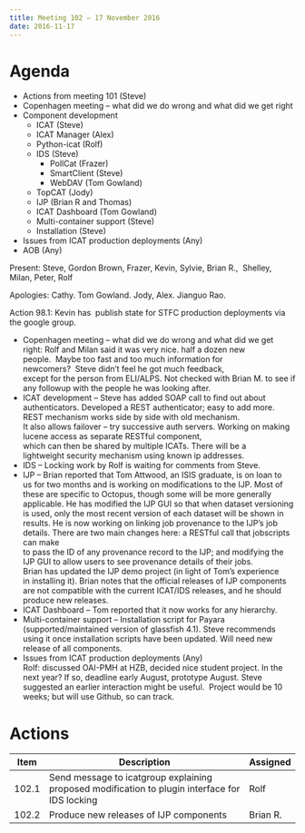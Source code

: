 ```yaml
---
title: Meeting 102 – 17 November 2016
date: 2016-11-17
---
```


# Agenda

  - Actions from meeting 101 (Steve)
  - Copenhagen meeting – what did we do wrong and what did we get right
  - Component development
      - ICAT (Steve)
      - ICAT Manager (Alex)
      - Python-icat (Rolf)
      - IDS (Steve)
          - PollCat (Frazer)
          - SmartClient (Steve)
          - WebDAV (Tom Gowland)
      - TopCAT (Jody)
      - IJP (Brian R and Thomas)
      - ICAT Dashboard (Tom Gowland)
      - Multi-container support (Steve)
      - Installation (Steve)
  - Issues from ICAT production deployments (Any)
  - AOB (Any)

Present: Steve, Gordon Brown, Frazer, Kevin, Sylvie, Brian R.,  Shelley,
Milan, Peter, Rolf

Apologies: Cathy. Tom Gowland. Jody, Alex. Jianguo Rao.

Action 98.1: Kevin has  publish state for STFC production deployments
via the google group.

  - Copenhagen meeting – what did we do wrong and what did we get
    right: Rolf and Milan said it was very nice. half a dozen new
    people.  Maybe too fast and too much information for
    newcomers?  Steve didn’t feel he got much feedback,  
    except for the person from ELI/ALPS. Not checked with Brian M. to
    see if any followup with the people he was looking after.
  - ICAT development – Steve has added SOAP call to find out about
    authenticators. Developed a REST authenticator; easy to add more.
    REST mechanism works side by side with old mechanism.  
    It also allows failover – try successive auth servers. Working
    on making lucene access as separate RESTful component,  
    which can then be shared by multiple ICATs. There will be a  
    lightweight security mechanism using known ip addresses.
  - IDS – Locking work by Rolf is waiting for comments from Steve.
  - IJP – Brian reported that Tom Attwood, an ISIS graduate, is on loan
    to us for two months and is working on modifications to the IJP.
    Most of these are specific to Octopus, though some will be more
    generally applicable. He has modified the IJP GUI so that when
    dataset versioning is used, only the most recent version of each
    dataset will be shown in results. He is now working on linking job
    provenance to the IJP’s job details. There are two main changes
    here: a RESTful call that jobscripts can make  
    to pass the ID of any provenance record to the IJP; and modifying
    the IJP GUI to allow users to see provenance details of their
    jobs.  
    Brian has updated the IJP demo project (in light of Tom’s experience
    in installing it). Brian notes that the official releases of IJP
    components are not compatible with the current ICAT/IDS releases,
    and he should produce new releases.
  - ICAT Dashboard – Tom reported that it now works for any hierarchy.
  - Multi-container support – Installation script for Payara
    (supported/maintained version of glassfish 4.1). Steve recommends
    using it once installation scripts have been updated. Will need new
    release of all components.
  - Issues from ICAT production deployments (Any)  
    Rolf: discussed OAI-PMH at HZB, decided nice student project. In the
    next year? If so, deadline early August, prototype August. Steve
    suggested an earlier interaction might be useful.  Project would be
    10 weeks; but will use Github, so can
track.

# Actions

| **Item** | **Description**                                                                                | **Assigned** |
| -------- | ---------------------------------------------------------------------------------------------- | ------------ |
| 102.1    | Send message to icatgroup explaining proposed modification to plugin interface for IDS locking | Rolf         |
| 102.2    | Produce new releases of IJP components                                                         | Brian R.     |
